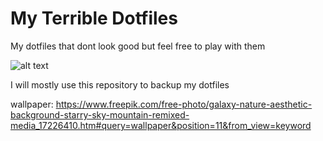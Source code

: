 # My Terrible Dotfiles
My dotfiles that dont look good but feel free to play with them


![alt text](https://i.imgur.com/xbdyWkT.jpg)

I will mostly use this repository to backup my dotfiles


wallpaper: https://www.freepik.com/free-photo/galaxy-nature-aesthetic-background-starry-sky-mountain-remixed-media_17226410.htm#query=wallpaper&position=11&from_view=keyword

